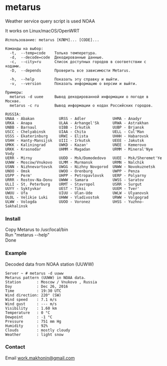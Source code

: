 # metarus
Weather service query script is used NOAA

It works on Linux/macOS/OpenWRT

    Использование: metarus [КЛЮЧ]... [CODE]...
    
    Команды на выбор:
      -t,  --temp=code    Только темперетура.
      -d,  --decode=code  Декодированные данные.
      -c,  --city=ru      Список доступных городов в соответствии с кодами.
      -D,  --depends      Проверить все зависимости Metarus.

      -h,  --help         Показать эту справку и выйти.
      -v,  --version      Показать информацию о версии и выйти.

    Примеры:
      metarus -d uuee     Вывод декодированной информации о погоде в Москве.
      metarus -c ru       Вывод информации о кодах Российских городов.

    RUSSIA: 
    UNAA - Abakan		    URSS - Adler		    UHMA - Anadyr
    URKA - Anapa		    ULAA - Arhangel'Sk	    URWA - Astrakhan
    UNBB - Barnaul		    UIBB - Irkutsk		    UUBP - Brjansk
    USCC - Chelyabinsk	    UIAA - Chita		    UELL - Cul'Man
    USSS - Ekaterinburg	    URWI - Elista		    UHHH - Habarovsk
    USHH - Hanty-Mansijsk	UIII - Irkutsk		    UEEE - Jakutsk
    UMKK - Kaliningrad	    UWKD - Kazan'		    UNEE - Kemerovo
    URKK - Krasnodar	    UHMM - Magadan		    URMM - Mineral'Nye Vody
    UERR - Mirny		    UUDD - Msk/Domodedovo	UUEE - Msk/Sheremet'Ye
    UUWW - Moscow/Vnukovo	ULMM - Murmansk	        URMN - Nalchik
    USNN - Nizhnevartovsk	UWGG - Nizhny Novgorod	UNWW - Novokuznetsk
    UNOO - Omsk		        UWOO - Orenburg	        UWPP - Penza
    USPP - Perm'		    UHPP - Petropavlovsk	UERP - Polyarny
    URRR - Rostov-Na-Donu	UWWW - Samara		    UWSS - Saratov
    ULLI - St. Peterburg	URMT - Stavropol	    USRR - Surgut
    UUYY - Syktyvkar	    UEST - Tiksi		    UUEM - Tver'
    UWUU - Ufa		        UIUU - Ulan-Ude	        UWLW - Ulyanovsk
    ULOL - Velikie Luki	    UHWW - Vladivostok	    URWW - Volgograd
    ULWW - Vologda		    UUOO - Voronez		    UHSS - Yuzhno-Sakhalinsk

### Install
Copy Metarus to /usr/local/bin  
Run "metarus --help"  
Done

### Example
Decoded data from NOAA station (UUWW)

    Server ~ # metarus -d uuww
    Metarus pattern (UUWW) in NOAA data.
    Station       : Moscow / Vnukovo , Russia  
    Day           : Dec 26, 2016  
    Time          : 19:30 UTC 
    Wind direction: 220° (SW) 
    Wind speed    : 7.1 m/s 
    Wind gust     : --- m/s 
    Visibility    : 1.60 km 
    Temperature   : 0 °C 
    Dewpoint      : -1 °C 
    Pressure      : 751 mm Hg 
    Humidity      : 92% 
    Clouds        : mostly cloudy 
    Weather       : light snow 

### Contact
Email <work.makhonin@gmail.com>
